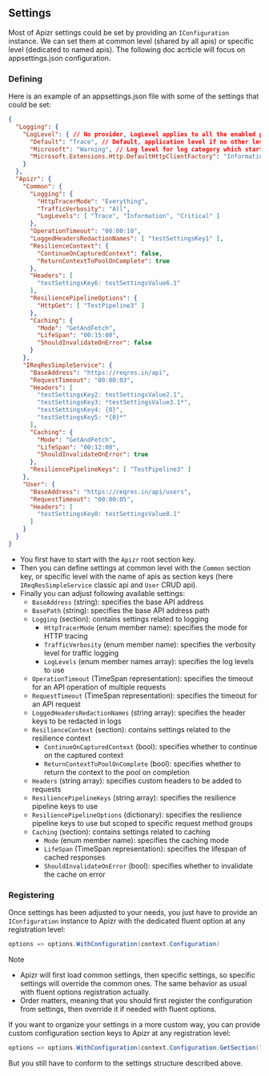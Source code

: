 ﻿## Settings

Most of Apizr settings could be set by providing an `IConfiguration` instance.
We can set them at common level (shared by all apis) or specific level (dedicated to named apis).
The following doc acrticle will focus on appsettings.json configuration.

### Defining

Here is an example of an appsettings.json file with some of the settings that could be set:

```json
{
  "Logging": {
    "LogLevel": { // No provider, LogLevel applies to all the enabled providers.
      "Default": "Trace", // Default, application level if no other level applies
      "Microsoft": "Warning", // Log level for log category which starts with text 'Microsoft' (i.e. 'Microsoft.*')
      "Microsoft.Extensions.Http.DefaultHttpClientFactory": "Information"
    }
  },
  "Apizr": {
    "Common": {
      "Logging": {
        "HttpTracerMode": "Everything",
        "TrafficVerbosity": "All",
        "LogLevels": [ "Trace", "Information", "Critical" ]
      },
      "OperationTimeout": "00:00:10",
      "LoggedHeadersRedactionNames": [ "testSettingsKey1" ],
      "ResilienceContext": {
        "ContinueOnCapturedContext": false,
        "ReturnContextToPoolOnComplete": true
      },
      "Headers": [
        "testSettingsKey6: testSettingsValue6.1"
      ],
      "ResiliencePipelineOptions": {
        "HttpGet": [ "TestPipeline3" ]
      },
      "Caching": {
        "Mode": "GetAndFetch",
        "LifeSpan": "00:15:00",
        "ShouldInvalidateOnError": false
      }
    },
    "IReqResSimpleService": {
      "BaseAddress": "https://reqres.in/api",
      "RequestTimeout": "00:00:03",
      "Headers": [
        "testSettingsKey2: testSettingsValue2.1",
        "testSettingsKey3: *testSettingsValue3.1*",
        "testSettingsKey4: {0}",
        "testSettingsKey5: *{0}*"
      ],
      "Caching": {
        "Mode": "GetAndFetch",
        "LifeSpan": "00:12:00",
        "ShouldInvalidateOnError": true
      },
      "ResiliencePipelineKeys": [ "TestPipeline3" ]
    },
    "User": {
      "BaseAddress": "https://reqres.in/api/users",
      "RequestTimeout": "00:00:05",
      "Headers": [
        "testSettingsKey8: testSettingsValue8.1"
      ]
    }
  }
}
```

- You first have to start with the `Apizr` root section key.
- Then you can define settings at common level with the `Common` section key, or specific level with the name of apis as section keys (here `IReqResSimpleService` classic api and `User` CRUD api).
- Finally you can adjust following available settings:
  - `BaseAddress` (string): specifies the base API address
  - `BasePath` (string): specifies the base API address path
  - `Logging` (section): contains settings related to logging
    - `HttpTracerMode` (enum member name): specifies the mode for HTTP tracing
    - `TrafficVerbosity` (enum member name): specifies the verbosity level for traffic logging
    - `LogLevels` (enum member names array): specifies the log levels to use
  - `OperationTimeout` (TimeSpan representation): specifies the timeout for an API operation of multiple requests
  - `RequestTimeout` (TimeSpan representation): specifies the timeout for an API request
  - `LoggedHeadersRedactionNames` (string array): specifies the header keys to be redacted in logs
  - `ResilienceContext` (section): contains settings related to the resilience context
    - `ContinueOnCapturedContext` (bool): specifies whether to continue on the captured context
    - `ReturnContextToPoolOnComplete` (bool): specifies whether to return the context to the pool on completion
  - `Headers` (string array): specifies custom headers to be added to requests
  - `ResiliencePipelineKeys` (string array): specifies the resilience pipeline keys to use
  - `ResiliencePipelineOptions` (dictionary): specifies the resilience pipeline keys to use but scoped to specific request method groups
  - `Caching` (section): contains settings related to caching
    - `Mode` (enum member name): specifies the caching mode
    - `LifeSpan` (TimeSpan representation): specifies the lifespan of cached responses
    - `ShouldInvalidateOnError` (bool): specifies whether to invalidate the cache on error

### Registering

Once settings has been adjusted to your needs, you just have to provide an `IConfiguration` instance to Apizr with the dedicated fluent option at any registration level:

```csharp
options => options.WithConfiguration(context.Configuration)
```

>[!NOTE]
>
> - Apizr will first load common settings, then specific settings, so specific settings will override the common ones. The same behavior as usual with fluent options registration actually.
> - Order matters, meaning that you should first register the configuration from settings, then override it if needed with fluent options.

If you want to organize your settings in a more custom way, you can provide custom configuration section keys to Apizr at any registration level:

```csharp
options => options.WithConfiguration(context.Configuration.GetSection("My:Custom:Section"))
```

But you still have to conform to the settings structure described above.